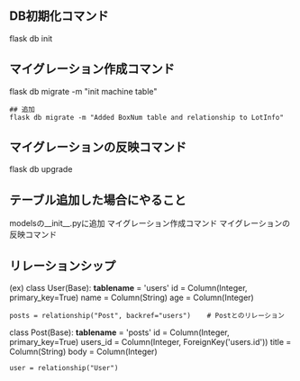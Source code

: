 ## DB初期化コマンド
flask db init

## マイグレーション作成コマンド
flask db migrate -m "init machine table"

    ## 追加
    flask db migrate -m "Added BoxNum table and relationship to LotInfo"

## マイグレーションの反映コマンド
flask db upgrade

## テーブル追加した場合にやること
modelsの__init__.pyに追加
マイグレーション作成コマンド
マイグレーションの反映コマンド

## リレーションシップ
 (ex)
  class User(Base):
    __tablename__ = 'users'
    id = Column(Integer, primary_key=True)
    name = Column(String)
    age = Column(Integer)
 
    posts = relationship("Post", backref="users")    # Postとのリレーション
 
 
  class Post(Base):
    __tablename__ = 'posts'
    id = Column(Integer, primary_key=True)
    users_id = Column(Integer, ForeignKey('users.id'))
    title = Column(String)
    body = Column(Integer)
 
    user = relationship("User")
